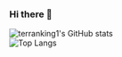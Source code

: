 ### Hi there 👋

<div>

  ![terranking1's GitHub stats](https://github-readme-stats.vercel.app/api?username=terranking1&show_icons=true&theme=gruvbox)   
  ![Top Langs](https://github-readme-stats.vercel.app/api/top-langs/?username=terranking1&layout=compact&theme=gruvbox)

</div>

